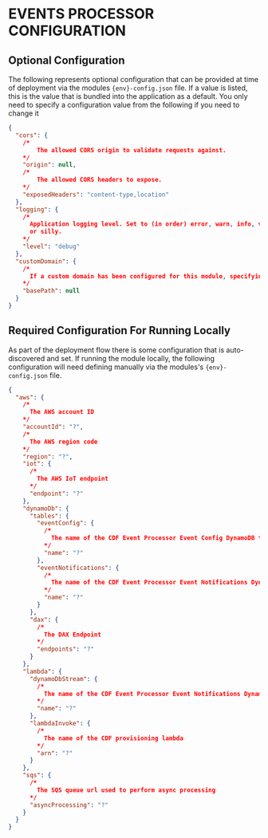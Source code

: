 # EVENTS PROCESSOR CONFIGURATION

## Optional Configuration

The following represents optional configuration that can be provided at time of deployment via the modules `{env}-config.json` file. If a value is listed, this is the value that is bundled into the application as a default. You only need to specify a configuration value from the following if you need to change it

```json
{
  "cors": {
    /*
        The allowed CORS origin to validate requests against.
    */
    "origin": null,
    /*
        The allowed CORS headers to expose.
    */
    "exposedHeaders": "content-type,location"
  },
  "logging": {
    /*
      Application logging level. Set to (in order) error, warn, info, verbose, debug 
      or silly.
    */
    "level": "debug"
  },
  "customDomain": {
    /*
      If a custom domain has been configured for this module, specifying its base path here will remove the base path from the request to allow the module to map the incoming request to the correct lambda handler.
    */
    "basePath": null
  }
}
```

## Required Configuration For Running Locally

As part of the deployment flow there is some configuration that is auto-discovered and set. If running the module locally, the following configuration will need defining manually via the modules's `{env}-config.json` file.

```json
{
  "aws": {
    /*
      The AWS account ID
    */
    "accountId": "?",
    /*
      The AWS region code 
    */
    "region": "?",
    "iot": {
      /*
        The AWS IoT endpoint
      */
      "endpoint": "?"
    },
    "dynamoDb": {
      "tables": {
        "eventConfig": {
          /*
            The name of the CDF Event Processor Event Config DynamoDB table
          */
          "name": "?"
        },
        "eventNotifications": {
          /*
            The name of the CDF Event Processor Event Notifications DynamoDB table
          */
          "name": "?"
        }
      },
      "dax": {
        /*
          The DAX Endpoint
        */
        "endpoints": "?"
      }
    },
    "lambda": {
      "dynamoDbStream": {
        /*
          The name of the CDF Event Processor Event Notifications DynamoDB table Stream Arn
        */
        "name": "?"
      },
      "lambdaInvoke": {
        /*
          The name of the CDF provisioning lambda
        */
        "arn": "?"
      }
    },
    "sqs": {      
      /*
        The SQS queue url used to perform async processing
      */
      "asyncProcessing": "?"
    }
  }
}
```

